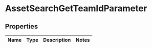 
# AssetSearchGetTeamIdParameter

## Properties
| Name | Type | Description | Notes |
| ------------ | ------------- | ------------- | ------------- |



